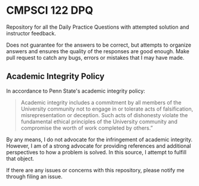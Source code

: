 # CMPSCI 122 DPQ
Repository for all the Daily Practice Questions with attempted solution and instructor feedback.

Does not guarantee for the answers to be correct, but attempts to organize answers and ensures the quality of the responses are good enough. Make pull request to catch any bugs, errors or mistakes that I may have made.

## Academic Integrity Policy
In accordance to Penn State's academic integrity policy:
> Academic integrity includes a commitment by all members of the University community not to engage in or tolerate acts of falsification, misrepresentation or deception. Such acts of dishonesty violate the fundamental ethical principles of the University community and compromise the worth of work completed by others.”

By any means, I do not advocate for the infringement of academic integrity. However, I am of a strong advocate for providing references and additional perspectives to how a problem is solved. In this source, I attempt to fulfill that object.

If there are any issues or concerns with this repository, please notify me through filing an issue.
